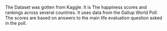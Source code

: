 The Dataset was gotten from Kaggle. 
It is The happiness scores and rankings across several countries. 
It uses data from the Gallup World Poll. 
The scores are based on answers to the main life evaluation question asked in the poll.
